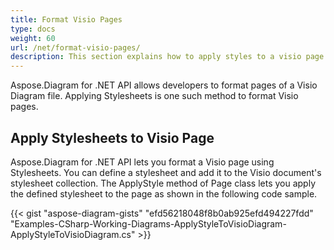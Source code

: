 ```yaml
---
title: Format Visio Pages
type: docs
weight: 60
url: /net/format-visio-pages/
description: This section explains how to apply styles to a visio page with Aspose.Diagram.
---
```


Aspose.Diagram for .NET API allows developers to format pages of a Visio Diagram file. Applying Stylesheets is one such method to format Visio pages.
## **Apply Stylesheets to Visio Page**
Aspose.Diagram for .NET API lets you format a Visio page using Stylesheets. You can define a stylesheet and add it to the Visio document's stylesheet collection. The ApplyStyle method of Page class lets you apply the defined stylesheet to the page as shown in the following code sample.

{{< gist "aspose-diagram-gists" "efd56218048f8b0ab925efd494227fdd" "Examples-CSharp-Working-Diagrams-ApplyStyleToVisioDiagram-ApplyStyleToVisioDiagram.cs" >}}
